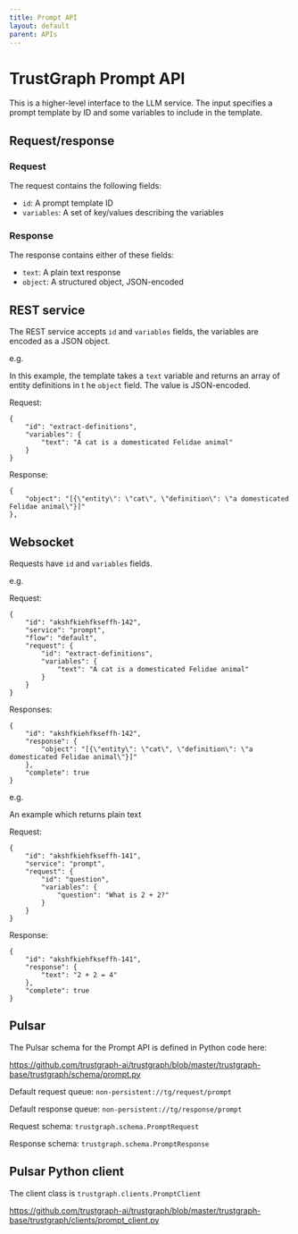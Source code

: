 ```yaml
---
title: Prompt API
layout: default
parent: APIs
---
```


# TrustGraph Prompt API

This is a higher-level interface to the LLM service.  The input
specifies a prompt template by ID and some variables to include in the
template.

## Request/response

### Request

The request contains the following fields:
- `id`: A prompt template ID
- `variables`: A set of key/values describing the variables

### Response

The response contains either of these fields:
- `text`: A plain text response
- `object`: A structured object, JSON-encoded

## REST service

The REST service accepts `id` and `variables` fields, the variables are
encoded as a JSON object.

e.g.

In this example, the template takes a `text` variable and returns an
array of entity definitions in t he `object` field.  The value is
JSON-encoded.

Request:
```
{
    "id": "extract-definitions",
    "variables": {
        "text": "A cat is a domesticated Felidae animal"
    }
}
```

Response:

```
{
    "object": "[{\"entity\": \"cat\", \"definition\": \"a domesticated Felidae animal\"}]"
},
```

## Websocket

Requests have `id` and `variables` fields.

e.g.

Request:

```
{
    "id": "akshfkiehfkseffh-142",
    "service": "prompt",
    "flow": "default",
    "request": {
        "id": "extract-definitions",
        "variables": {
            "text": "A cat is a domesticated Felidae animal"
        }
    }
}
```

Responses:

```
{
    "id": "akshfkiehfkseffh-142",
    "response": {
        "object": "[{\"entity\": \"cat\", \"definition\": \"a domesticated Felidae animal\"}]"
    },
    "complete": true
}
```

e.g.

An example which returns plain text

Request:

```
{
    "id": "akshfkiehfkseffh-141",
    "service": "prompt",
    "request": {
        "id": "question",
        "variables": {
            "question": "What is 2 + 2?"
        }
    }
}
```

Response:

```
{
    "id": "akshfkiehfkseffh-141",
    "response": {
        "text": "2 + 2 = 4"
    },
    "complete": true
}
```


## Pulsar

The Pulsar schema for the Prompt API is defined in Python code here:

https://github.com/trustgraph-ai/trustgraph/blob/master/trustgraph-base/trustgraph/schema/prompt.py

Default request queue:
`non-persistent://tg/request/prompt`

Default response queue:
`non-persistent://tg/response/prompt`

Request schema:
`trustgraph.schema.PromptRequest`

Response schema:
`trustgraph.schema.PromptResponse`

## Pulsar Python client

The client class is
`trustgraph.clients.PromptClient`

https://github.com/trustgraph-ai/trustgraph/blob/master/trustgraph-base/trustgraph/clients/prompt_client.py

